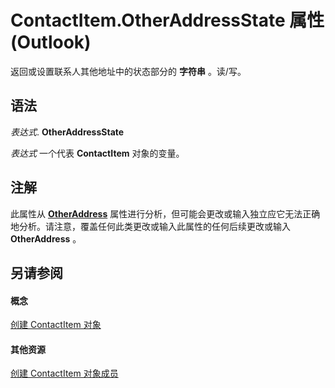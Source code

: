 
# ContactItem.OtherAddressState 属性 (Outlook)

返回或设置联系人其他地址中的状态部分的 **字符串** 。读/写。


## 语法

 _表达式_. **OtherAddressState**

 _表达式_ 一个代表 **ContactItem** 对象的变量。


## 注解

此属性从 **[OtherAddress](16bc351b-9522-4cf9-2838-74e644fec828.md)** 属性进行分析，但可能会更改或输入独立应它无法正确地分析。请注意，覆盖任何此类更改或输入此属性的任何后续更改或输入 **OtherAddress** 。


## 另请参阅


#### 概念


[创建 ContactItem 对象](8e32093c-a678-f1fd-3f35-c2d8994d166f.md)
#### 其他资源


[创建 ContactItem 对象成员](a8b13369-4c87-02aa-e62a-1f3067e559fa.md)